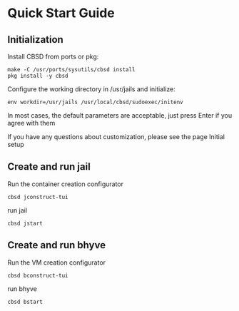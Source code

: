 #  Quick Start Guide 

## Initialization

Install CBSD from ports or pkg:

```
make -C /usr/ports/sysutils/cbsd install
pkg install -y cbsd
```

Configure the working directory in /usr/jails and initialize:

```
env workdir=/usr/jails /usr/local/cbsd/sudoexec/initenv
```
In most cases, the default parameters are acceptable, just press Enter if you agree with them

If you have any questions about customization, please see the page Initial setup


## Create and run jail

Run the container creation configurator

```
cbsd jconstruct-tui
```

run jail

```
cbsd jstart
```


## Create and run bhyve

Run the VM creation configurator

```
cbsd bconstruct-tui
```

run bhyve

```
cbsd bstart
```
